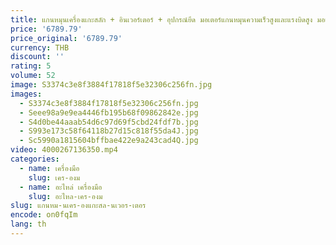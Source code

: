```yaml
---
title: แกนหมุนเครื่องแกะสลัก + อินเวอร์เตอร์ + อุปกรณ์ยึด มอเตอร์แกนหมุนความเร็วสูงและแรงบิดสูง มอเตอร์แกนหมุนควบคุมเชิงตัวเลขของเครื่องบด
price: '6789.79'
price_original: '6789.79'
currency: THB
discount: ''
rating: 5
volume: 52
image: S3374c3e8f3884f17818f5e32306c256fn.jpg
images:
  - S3374c3e8f3884f17818f5e32306c256fn.jpg
  - Seee98a9e9ea4446fb195b68f09862842e.jpg
  - S4d0be44aaab54d6c97d69f5cbd24fdf7b.jpg
  - S993e173c58f64118b27d15c818f55da4J.jpg
  - Sc5990a1815604bffbae422e9a243cad4Q.jpg
video: 4000267136350.mp4
categories:
  - name: เครื่องมือ
    slug: เคร-องม
  - name: อะไหล่ เครื่องมือ
    slug: อะไหล-เคร-องม
slug: แกนหม-นเคร-องแกะสล-นเวอร-เตอร
encode: on0fqIm
lang: th
---
```

  